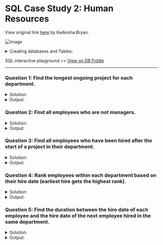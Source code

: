 # SQL Case Study 2: Human Resources

View original link [here](https://d-i-motion.com/lessons/kedeishas-banking-services/) by Kedeisha Bryan.

![image](https://github.com/veekool/Human_Resources-SQL/assets/114795923/10121a84-b37b-4e24-808b-c55c76151be6)

<details><summary>Creating databases and Tables:</summary>

```sql
-- Create 'departments' table
CREATE TABLE departments (
    id SERIAL PRIMARY KEY,
    name VARCHAR(50),
    manager_id INT
);

-- Create 'employees' table
CREATE TABLE employees (
    id SERIAL PRIMARY KEY,
    name VARCHAR(50),
    hire_date DATE,
    job_title VARCHAR(50),
    department_id INT REFERENCES departments(id)
);

-- Create 'projects' table
CREATE TABLE projects (
    id SERIAL PRIMARY KEY,
    name VARCHAR(50),
    start_date DATE,
    end_date DATE,
    department_id INT REFERENCES departments(id)
);

-- Insert data into 'departments'
INSERT INTO departments (name, manager_id)
VALUES ('HR', 1), ('IT', 2), ('Sales', 3);

-- Insert data into 'employees'
INSERT INTO employees (name, hire_date, job_title, department_id)
VALUES ('John Doe', '2018-06-20', 'HR Manager', 1),
       ('Jane Smith', '2019-07-15', 'IT Manager', 2),
       ('Alice Johnson', '2020-01-10', 'Sales Manager', 3),
       ('Bob Miller', '2021-04-30', 'HR Associate', 1),
       ('Charlie Brown', '2022-10-01', 'IT Associate', 2),
       ('Dave Davis', '2023-03-15', 'Sales Associate', 3);

-- Insert data into 'projects'
INSERT INTO projects (name, start_date, end_date, department_id)
VALUES ('HR Project 1', '2023-01-01', '2023-06-30', 1),
       ('IT Project 1', '2023-02-01', '2023-07-31', 2),
       ('Sales Project 1', '2023-03-01', '2023-08-31', 3);
       
       UPDATE departments
SET manager_id = (SELECT id FROM employees WHERE name = 'John Doe')
WHERE name = 'HR';

UPDATE departments
SET manager_id = (SELECT id FROM employees WHERE name = 'Jane Smith')
WHERE name = 'IT';

UPDATE departments
SET manager_id = (SELECT id FROM employees WHERE name = 'Alice Johnson')
WHERE name = 'Sales';

```
</details>

SQL interactive playground >> [View on DB Fiddle](https://www.db-fiddle.com/f/xckGL9ZW73A6FWhsmPogm7/6)

---

### Question 1: Find the longest ongoing project for each department.
<details><summary>Solution:</summary>
  
  ````sql
  SELECT d.name AS department_name, p.name AS project_name, p.start_date, p.end_date, end_date - start_date AS duration
  FROM projects p
  INNER JOIN departments d ON p.department_id = d.id
  ORDER BY duration DESC
  ````

</details>

<details><summary>Output:</summary>

  ![image](https://github.com/veekool/Human_Resources-SQL/assets/114795923/cc120f61-231b-4829-ba98-253cbf6ef0a7)

</details>

### Question 2: Find all employees who are not managers.

<details><summary>Solution:</summary>
  
  ````sql
  SELECT * 
  FROM employees
  WHERE job_title NOT LIKE '%Manager%';
  ````

</details>

<details><summary>Output:</summary>

  ![image](https://github.com/veekool/Human_Resources-SQL/assets/114795923/559d099b-d4ca-4625-8e56-66670f6477a7)

</details>

### Question 3: Find all employees who have been hired after the start of a project in their department.

<details><summary>Solution:</summary>
  
  ````sql
  SELECT e.name AS employee_name, e.hire_date, p.start_date as project_start_date, d.name as department_name 
  FROM employees e
  INNER JOIN projects p ON e.department_id = p.department_id
  INNER JOIN departments d ON p.department_id = d.id
  WHERE e.hire_date > p.start_date
  ````

</details>

<details><summary>Output:</summary>

  ![image](https://github.com/veekool/Human_Resources-SQL/assets/114795923/678e1399-c553-4bb6-bd1e-a827a326006f)

</details>

### Question 4: Rank employees within each department based on their hire date (earliest hire gets the highest rank).

<details><summary>Solution:</summary>
  
  ````sql
  SELECT e.name, hire_date, d.name AS department_name, DENSE_RANK() OVER (PARTITION BY(department_id) ORDER BY hire_date ASC) AS rank_
  FROM employees e
  INNER JOIN departments d ON e.department_id = d.id
  ````

</details>

<details><summary>Output:</summary>

  ![image](https://github.com/veekool/Human_Resources-SQL/assets/114795923/18359816-bd58-40f1-8771-6cb88fa48f53)

</details>

### Question 5: Find the duration between the hire date of each employee and the hire date of the next employee hired in the same department.

<details><summary>Solution:</summary>
  
  ````sql
  SELECT e.name, hire_date, d.name AS department_name,
  	LEAD(e.hire_date) OVER (PARTITION BY e.department_id ORDER BY e.hire_date) - e.hire_date AS duration_days
  FROM employees e
  JOIN departments d ON e.department_id = d.id
  ORDER BY e.department_id, e.hire_date
  ````

</details>

<details><summary>Output:</summary>

  ![image](https://github.com/veekool/Human_Resources-SQL/assets/114795923/3c3e9e7c-7ee9-4fb2-9b69-93615579750b)

</details>






